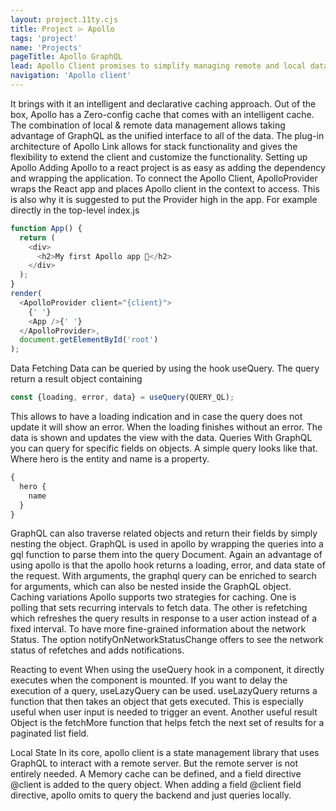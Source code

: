 ```yaml
---
layout: project.11ty.cjs
title: Project ⌲ Apollo
tags: 'project'
name: 'Projects'
pageTitle: Apollo GraphQL
lead: Apollo Client promises to simplify managing remote and local data in applications. Apollo takes care of the request cycle from start to finish and provides loading and error states. In general, Apollo promises to do more with less code.
navigation: 'Apollo client'
---
```

<iff-text>It brings with it an intelligent and declarative caching approach. Out of the box, Apollo has a Zero-config cache that comes with an intelligent cache. The combination of local & remote data management allows taking advantage of GraphQL as the unified interface to all of the data. The plug-in architecture of Apollo Link allows for stack functionality and gives the flexibility to extend the client and customize the functionality.</iff-text>
<iff-title level=3>Setting up Apollo</iff-title>
<iff-text>Adding Apollo to a react project is as easy as adding the dependency and wrapping the application. To connect the Apollo Client, ApolloProvider wraps the React app and places Apollo client in the context to access. This is also why it is suggested to put the Provider high in the app. For example directly in the top-level index.js</iff-text>

```js
function App() {
  return (
    <div>
      <h2>My first Apollo app 🚀</h2>
    </div>
  );
}
render(
  <ApolloProvider client="{client}">
    {' '}
    <App />{' '}
  </ApolloProvider>,
  document.getElementById('root')
);
```

<iff-title level=3>
Data Fetching
</iff-title>
<iff-text>Data can be queried by using the hook useQuery. The query return a result object containing</iff-text>

```js
const {loading, error, data} = useQuery(QUERY_QL);
```

<iff-text>This allows to have a loading indication and in case the query does not update it will show an error. When the loading finishes without an error. The data is shown and updates the view with the data.</iff-text>
<iff-title level=3>
Queries
</iff-title>
<iff-text>
With GraphQL you can query for specific fields on objects. A simple query looks like that. Where hero is the entity and name is a property. </iff-text>

```js
{
  hero {
    name
  }
}
```

<iff-text>
GraphQL can also traverse related objects and return their fields by simply nesting the object. GraphQL is used in apollo by wrapping the queries into a gql function to parse them into the query Document. Again an advantage of using apollo is that the apollo hook returns a loading, error, and data state of the request. With arguments, the graphql query can be enriched to search for arguments, which can also be nested inside the GraphQL object.
</iff-text>
<iff-title level=3>Caching variations</iff-title>
<iff-text>
Apollo supports two strategies for caching. One is polling that sets recurring intervals to fetch data. The other is refetching which refreshes the query results in response to a user action instead of a fixed interval. To have more fine-grained information about the network Status. The option notifyOnNetworkStatusChange offers to see the network status of refetches and adds notifications. 
</iff-text>

<iff-title level=3>Reacting to event</iff-title>
<iff-text>When using the useQuery hook in a component, it directly executes when the component is mounted. If you want to delay the execution of a query, useLazyQuery can be used. useLazyQuery returns a function that then takes an object that gets executed. This is especially useful when user input is needed to trigger an event. Another useful result Object is the fetchMore function that helps fetch the next set of results for a paginated list field.</iff-text>

<iff-title level=3>Local State</iff-title>
<iff-text>In its core, apollo client is a state management library that uses GraphQL to interact with a remote server. But the remote server is not entirely needed. A Memory cache can be defined, and a field directive @client is added to the query object. When adding a field @client field directive, apollo omits to query the backend and just queries locally. </iff-text>
